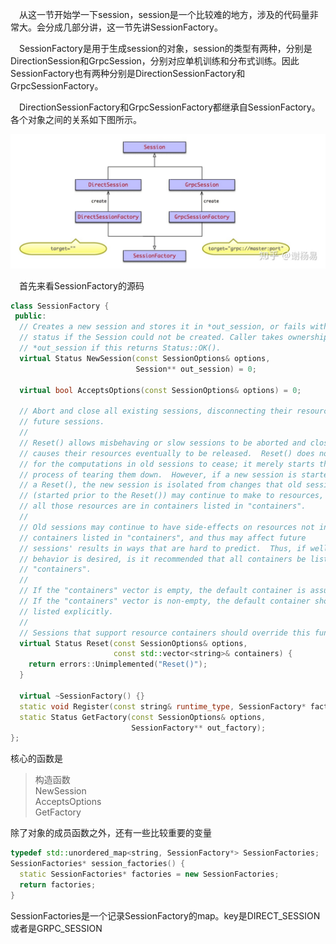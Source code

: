 &emsp;从这一节开始学一下session，session是一个比较难的地方，涉及的代码量非常大。会分成几部分讲，这一节先讲SessionFactory。

&emsp;SessionFactory是用于生成session的对象，session的类型有两种，分别是DirectionSession和GrpcSession，分别对应单机训练和分布式训练。因此SessionFactory也有两种分别是DirectionSessionFactory和GrpcSessionFactory。

&emsp;DirectionSessionFactory和GrpcSessionFactory都继承自SessionFactory。各个对象之间的关系如下图所示。

![avatar](https://github.com/szkang1990/blog/blob/main/tensorflow%E6%BA%90%E7%A0%81%E7%B2%BE%E8%AF%BB/image/v2-674be7969c2aaf9726b1a43da27af45e_r.jpeg?raw=true)

&emsp;首先来看SessionFactory的源码

```cpp
class SessionFactory {
 public:
  // Creates a new session and stores it in *out_session, or fails with an error
  // status if the Session could not be created. Caller takes ownership of
  // *out_session if this returns Status::OK().
  virtual Status NewSession(const SessionOptions& options,
                            Session** out_session) = 0;

  virtual bool AcceptsOptions(const SessionOptions& options) = 0;

  // Abort and close all existing sessions, disconnecting their resources from
  // future sessions.
  //
  // Reset() allows misbehaving or slow sessions to be aborted and closed, and
  // causes their resources eventually to be released.  Reset() does not wait
  // for the computations in old sessions to cease; it merely starts the
  // process of tearing them down.  However, if a new session is started after
  // a Reset(), the new session is isolated from changes that old sessions
  // (started prior to the Reset()) may continue to make to resources, provided
  // all those resources are in containers listed in "containers".
  //
  // Old sessions may continue to have side-effects on resources not in
  // containers listed in "containers", and thus may affect future
  // sessions' results in ways that are hard to predict.  Thus, if well-defined
  // behavior is desired, is it recommended that all containers be listed in
  // "containers".
  //
  // If the "containers" vector is empty, the default container is assumed.
  // If the "containers" vector is non-empty, the default container should be
  // listed explicitly.
  //
  // Sessions that support resource containers should override this function.
  virtual Status Reset(const SessionOptions& options,
                       const std::vector<string>& containers) {
    return errors::Unimplemented("Reset()");
  }

  virtual ~SessionFactory() {}
  static void Register(const string& runtime_type, SessionFactory* factory);
  static Status GetFactory(const SessionOptions& options,
                           SessionFactory** out_factory);
};
```

核心的函数是
> 构造函数 \
>NewSession \
>AcceptsOptions \
>GetFactory 

除了对象的成员函数之外，还有一些比较重要的变量

```cpp
typedef std::unordered_map<string, SessionFactory*> SessionFactories;
SessionFactories* session_factories() {
  static SessionFactories* factories = new SessionFactories;
  return factories;
}
```
SessionFactories是一个记录SessionFactory的map。key是DIRECT_SESSION或者是GRPC_SESSION
